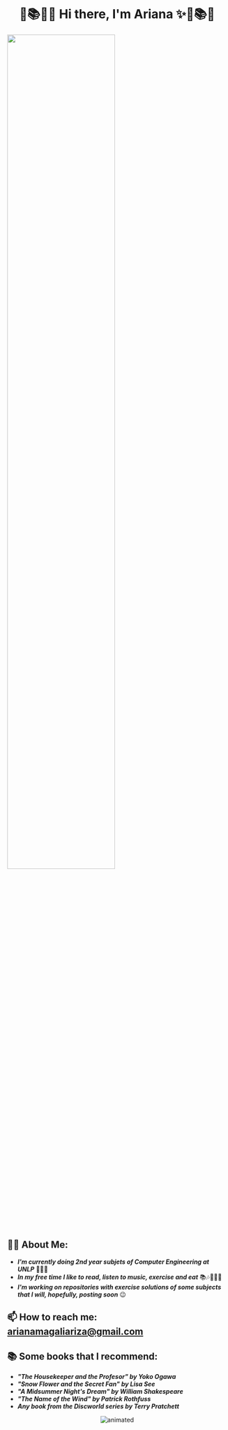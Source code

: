   # <h1 align="center"> 🧮📚✨🍒  Hi there, I'm Ariana ✨🍒📚🧮 </h1>

  <img align="center" src="https://images8.alphacoders.com/999/999765.jpg" width="70%"/> 


## 👩🏻 About Me:

-  ***I'm currently doing 2nd year subjets of Computer Engineering at UNLP*** 👩🏻‍💻
-  ***In my free time I like to read, listen to music, exercise and eat*** 📚🎶🏃‍♀️🥪
-  ***I'm working on repositories with exercise solutions of some subjects that I will, hopefully, posting soon*** 😉  
  
## 📫 How to reach me: arianamagaliariza@gmail.com  
  
## 📚 Some books that I recommend:
-  ***"The Housekeeper and the Profesor" by Yoko Ogawa***
-  ***"Snow Flower and the Secret Fan" by Lisa See***
-  ***"A Midsummer Night's Dream" by William Shakespeare***
-  ***"The Name of the Wind" by Patrick Rothfuss***
-  ***Any book from the Discworld series by Terry Pratchett***

  <p align="center">
  <img src="https://media3.giphy.com/media/v1.Y2lkPTc5MGI3NjExb3B0ZXlqeHd5YnZwOHRyMDRkYjU2bjVreG1ndWEyenM4dDMzYTM1ZiZlcD12MV9pbnRlcm5hbF9naWZfYnlfaWQmY3Q9Zw/1n8aCVo4RsN3kXLQ4B/giphy.gif" alt="animated" />
  </p>
<!--
**ArianaMagaliAriza/ArianaMagaliAriza** is a ✨ _special_ ✨ repository because its `README.md` (this file) appears on your GitHub profile.

Here are some ideas to get you started:
https://i.pinimg.com/originals/d2/a1/7d/d2a17d2bb2628f844036cd01524c8243.jpg
- 🔭 I’m currently working on ...
- 🌱 I’m currently learning ...
- 👯 I’m looking to collaborate on ...
- 🤔 I’m looking for help with ...
- 💬 Ask me about ...
- 📫 How to reach me: ...
- 😄 Pronouns: ...
- ⚡ Fun fact: ...
-->
